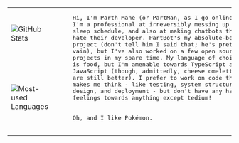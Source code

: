 <table>
  <tbody>
    <tr>
      <td>
        <img src="https://github-readme-stats.vercel.app/api?username=PartMan7&show_icons=true&count_private=true&show_icons=true&theme=gruvbox&hide_rank=true&card_width=300" alt="GitHub Stats" />
      </td>
      <td rowspan="2"><font face="monospace">
        <pre>
&nbsp;&nbsp;&nbsp;&nbsp; Hi, I'm Parth Mane (or PartMan, as I go online)! &nbsp;&nbsp;&nbsp;&nbsp;
&nbsp;&nbsp;&nbsp;&nbsp; I'm a professional at irreversibly messing up my &nbsp;&nbsp;&nbsp;&nbsp;
&nbsp;&nbsp;&nbsp;&nbsp; sleep schedule, and also at making chatbots that &nbsp;&nbsp;&nbsp;&nbsp;
&nbsp;&nbsp;&nbsp;&nbsp; hate their developer. PartBot's my absolute-best &nbsp;&nbsp;&nbsp;&nbsp;
&nbsp;&nbsp;&nbsp;&nbsp; project (don't tell him I said that; he's pretty &nbsp;&nbsp;&nbsp;&nbsp;
&nbsp;&nbsp;&nbsp;&nbsp; vain), but I've also worked on a few open source &nbsp;&nbsp;&nbsp;&nbsp;
&nbsp;&nbsp;&nbsp;&nbsp; projects in my spare time. My language of choice &nbsp;&nbsp;&nbsp;&nbsp;
&nbsp;&nbsp;&nbsp;&nbsp; is food, but I'm amenable towards TypeScript and &nbsp;&nbsp;&nbsp;&nbsp;
&nbsp;&nbsp;&nbsp;&nbsp; JavaScript (though, admittedly, cheese omelettes &nbsp;&nbsp;&nbsp;&nbsp;
&nbsp;&nbsp;&nbsp;&nbsp; are still better). I prefer to work on code that &nbsp;&nbsp;&nbsp;&nbsp;
&nbsp;&nbsp;&nbsp;&nbsp; makes me think - like testing, system structure, &nbsp;&nbsp;&nbsp;&nbsp;
&nbsp;&nbsp;&nbsp;&nbsp; design, and deployment - but don't have any hard &nbsp;&nbsp;&nbsp;&nbsp;
&nbsp;&nbsp;&nbsp;&nbsp; feelings towards anything except tedium!
<br/>
&nbsp;&nbsp;&nbsp;&nbsp; Oh, and I like Pokémon. &nbsp;&nbsp;&nbsp;&nbsp;
        </pre>
      </font></td>
    </tr>
    <tr>
      <td>
        <img src="https://github-readme-stats.vercel.app/api/top-langs/?username=PartMan7&layout=compact&theme=gruvbox&card_width=300" alt="Most-used Languages" />
      </td>
    </tr>
  </tbody>
</table>
